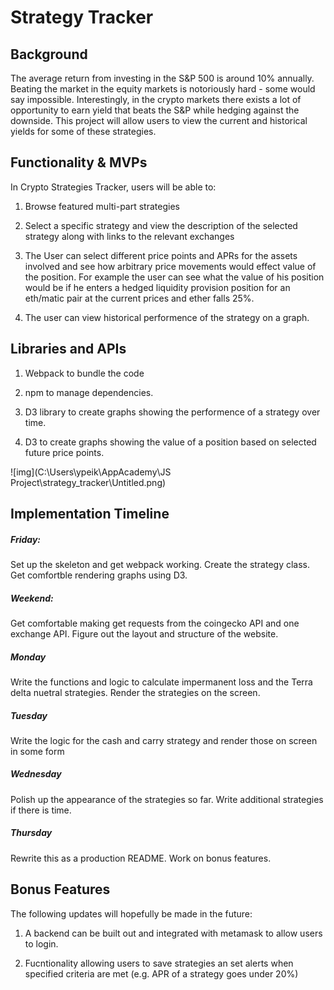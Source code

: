 # Strategy Tracker

## Background

The average return from investing in the S&P 500 is around 10% annually. Beating the market in the 
equity markets is notoriously hard - some would say impossible. Interestingly, in the crypto markets 
there exists a lot of opportunity to earn yield that beats the S&P while hedging against the downside. 
This project will allow users to view the current and historical yields for some of these strategies. 



## Functionality & MVPs

In Crypto Strategies Tracker, users will be able to:

1) Browse featured multi-part strategies

2) Select a specific strategy and view the description of the selected strategy along with links to the relevant exchanges

3) The User can select different price points and APRs for the assets involved and see how 
arbitrary price movements would effect value of the position. For example the user can see what the value of his position 
would be if he enters a hedged liquidity provision position for an eth/matic pair at the current prices and ether falls 25%.

4) The user can view historical performence of the strategy on a graph. 

## Libraries and APIs

1) Webpack to bundle the code

2) npm to manage dependencies.

3) D3 library to create graphs showing the performence of a strategy over time.

4) D3 to create graphs showing the value of a position based on selected future price points.

![img](C:\Users\ypeik\AppAcademy\JS Project\strategy_tracker\Untitled.png)

## Implementation Timeline

##### Friday:

Set up the skeleton and get webpack working. Create the strategy class. Get comfortble rendering graphs using D3.

##### Weekend: 

Get comfortable making get requests from the coingecko API and one exchange API. Figure out the layout and structure of the website.

##### Monday

Write the functions and logic to calculate impermanent loss and the Terra delta nuetral strategies. Render the strategies on the screen.

##### Tuesday

Write the logic for the cash and carry strategy and render those on screen in some form

##### Wednesday

Polish up the appearance of the strategies so far. Write additional strategies if there is time.

##### Thursday

Rewrite this as a production README. Work on bonus features.

## Bonus Features

The following updates will hopefully be made in the future:

1) A backend can be built out and integrated with metamask to allow users to login.

2) Fucntionality allowing users to save strategies an set alerts when specified criteria are met 
(e.g. APR of a strategy goes under 20%)




